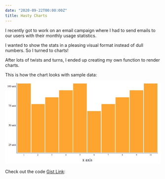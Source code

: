 ```yaml
---
date: "2020-09-22T00:00:00Z"
title: Hasty Charts
---
```


I recently got to work on an email campaign where I had to send emails to our users with their monthly usage statistics.

I wanted to show the stats in a pleasing visual format instead of dull numbers. So I turned to charts!

After lots of twists and turns, I ended up creating my own function to render charts.

This is how the chart looks with sample data:

![chart](/src/images/chart.jpg)

Check out the code [Gist Link](https://gist.github.com/p-tupe/818b0b5e41e4c37b30d3407d6247ca52):

<div style="max-width:85vw;">
  <script src="https://gist.github.com/p-tupe/818b0b5e41e4c37b30d3407d6247ca52.js"></script>
</div>
